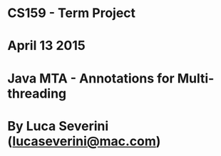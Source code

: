 # CS159 - Term Project
# April 13 2015
# Java MTA - Annotations for Multi-threading
# By Luca Severini (lucaseverini@mac.com)
